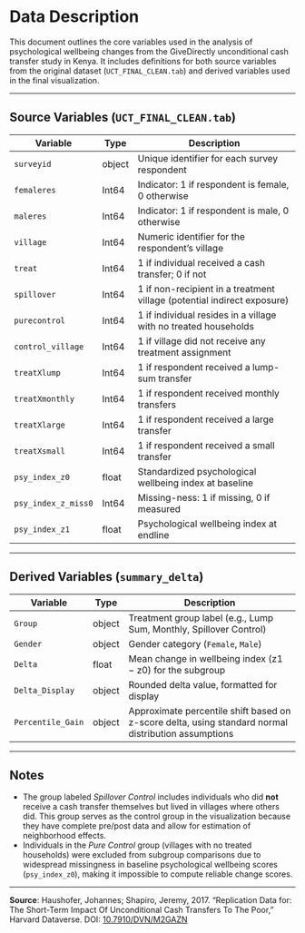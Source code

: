 # Data Description

This document outlines the core variables used in the analysis of psychological wellbeing changes from the GiveDirectly unconditional cash transfer study in Kenya. It includes definitions for both source variables from the original dataset (`UCT_FINAL_CLEAN.tab`) and derived variables used in the final visualization.

---

## Source Variables (`UCT_FINAL_CLEAN.tab`)

| Variable            | Type     | Description |
|---------------------|----------|-------------|
| `surveyid`          | object   | Unique identifier for each survey respondent |
| `femaleres`         | Int64    | Indicator: 1 if respondent is female, 0 otherwise |
| `maleres`           | Int64    | Indicator: 1 if respondent is male, 0 otherwise |
| `village`           | Int64    | Numeric identifier for the respondent’s village |
| `treat`             | Int64    | 1 if individual received a cash transfer; 0 if not |
| `spillover`         | Int64    | 1 if non-recipient in a treatment village (potential indirect exposure) |
| `purecontrol`       | Int64    | 1 if individual resides in a village with no treated households |
| `control_village`   | Int64    | 1 if village did not receive any treatment assignment |
| `treatXlump`        | Int64    | 1 if respondent received a lump-sum transfer |
| `treatXmonthly`     | Int64    | 1 if respondent received monthly transfers |
| `treatXlarge`       | Int64    | 1 if respondent received a large transfer |
| `treatXsmall`       | Int64    | 1 if respondent received a small transfer |
| `psy_index_z0`      | float    | Standardized psychological wellbeing index at baseline |
| `psy_index_z_miss0` | Int64    | Missing-ness: 1 if missing, 0 if measured |
| `psy_index_z1`      | float    | Psychological wellbeing index at endline |

---

## Derived Variables (`summary_delta`)

| Variable          | Type    | Description |
|-------------------|---------|-------------|
| `Group`           | object  | Treatment group label (e.g., Lump Sum, Monthly, Spillover Control) |
| `Gender`          | object  | Gender category (`Female`, `Male`) |
| `Delta`           | float   | Mean change in wellbeing index (z1 − z0) for the subgroup |
| `Delta_Display`   | object  | Rounded delta value, formatted for display |
| `Percentile_Gain` | object  | Approximate percentile shift based on z-score delta, using standard normal distribution assumptions |

---

## Notes

- The group labeled *Spillover Control* includes individuals who did **not** receive a cash transfer themselves but lived in villages where others did. This group serves as the control group in the visualization because they have complete pre/post data and allow for estimation of neighborhood effects.
- Individuals in the *Pure Control* group (villages with no treated households) were excluded from subgroup comparisons due to widespread missingness in baseline psychological wellbeing scores (`psy_index_z0`), making it impossible to compute reliable change scores.

---

**Source**: Haushofer, Johannes; Shapiro, Jeremy, 2017. “Replication Data for: The Short-Term Impact Of Unconditional Cash Transfers To The Poor,” Harvard Dataverse. DOI: [10.7910/DVN/M2GAZN](https://doi.org/10.7910/DVN/M2GAZN)

